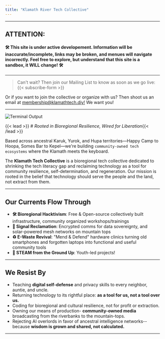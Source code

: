 ```yaml
---
title: "Klamath River Tech Collective"
---
```

---
## ATTENTION: 
#### 🛠️ This site is under active developement. Information will be inaccurate/incomplete, links may be broken, and menues will navigate incorrectly. Feel free to explore, but understand that this site is a sandbox, it WILL change! 🛠️
---
> Can't wait? Then join our Mailing List to know as soon as we go live:
{{< subscribe-form >}}

Or if you want to join the collective or organize with us? Then shoot us an email at [membership@klamathtech.diy!](mailto:membership@klamathtech.diy)
We want you!

---

<img src="/images/out.gif" alt="Terminal Output" class="mx-auto">

{{< lead >}} # *Rooted in Bioregional Resilience, Wired for Liberation*{{< /lead >}}

Based across ancestral Karuk, Yurok, and Hupa territories—Happy Camp to Hoopa, Somes Bar to Kepel—we're building ```community-owned tech ecosystems``` where the Klamath meets the keyboard.

The **Klamath Tech Collective** is a bioregional tech collective dedicated to shrinking the tech literacy gap and reclaiming technology as a tool for community resilience, self-determination, and regeneration. Our mission is rooted in the belief that technology should serve the people and the land, not extract from them.

---

## Our Currents Flow Through
- **🛠️ Bioregional Hacktivism**: Free & Open-source collectively built infrastructure, community organized workshops/trainings
- **📡 Signal Reclamation**: Encrypted comms for data sovereignty, and solar-powered mesh networks on mountain tops
- **♻️ E-Waste Revival**: "Mend & Defend" hardware clinics turning old smartphones and forgotten laptops into functional and useful community tools
- **🌱 STEAM from the Ground Up**: Youth-led projects!

---

## We Resist By
- Teaching **digital self-defense** and privacy skills to every neighbor, auntie, and uncle.
- Returning technology to its rightful place: **as a tool for us, not a tool over us.**
- Coding for bioregional and cultural resilience, not for profit or extraction.
- Owning our means of production- **community-owned media** broadcasting from the riverbanks to the mountain-tops.
- Rejecting AI overlords in favor of ancestral intelligence networks--because **wisdom is grown and shared, not calculated.**

---

